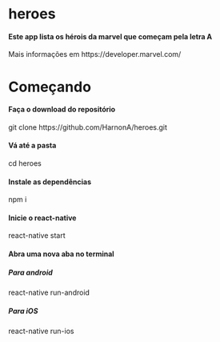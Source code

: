 # heroes
<h4>Este app lista os hérois da marvel que começam pela letra A</h4>
<p>Mais informações em https://developer.marvel.com/ </p>

<h1>Começando</h1>

<h4>Faça o download do repositório</h4>
<p>git clone https://github.com/HarnonA/heroes.git</p>

<h4>Vá até a pasta</h4>
<p>cd heroes</p>

<h4>Instale as dependências</h4>
<p>npm i</p>

<h4>Inicie o react-native</h4>
<p>react-native start</p>

<h4>Abra uma nova aba no terminal</h4>
<h5>Para android</h5>
<p>react-native run-android</p>

<h5>Para iOS</h5>
<p>react-native run-ios</p>

